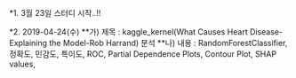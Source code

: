 *1. 3월 23일 스터디 시작..!!

*2. 2019-04-24(수)
   **가) 제목 : kaggle_kernel(What Causes Heart Disease-Explaining the Model-Rob Harrand) 분석
   **나) 내용 : RandomForestClassifier, 정확도, 민감도, 특이도, ROC, Partial Dependence Plots, Contour Plot, SHAP values, 
